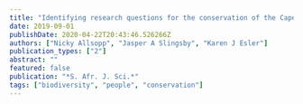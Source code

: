 ```yaml
---
title: "Identifying research questions for the conservation of the Cape Floristic Region"
date: 2019-09-01
publishDate: 2020-04-22T20:43:46.526266Z
authors: ["Nicky Allsopp", "Jasper A Slingsby", "Karen J Esler"]
publication_types: ["2"]
abstract: ""
featured: false
publication: "*S. Afr. J. Sci.*"
tags: ["biodiversity", "people", "conservation"]
---
```


